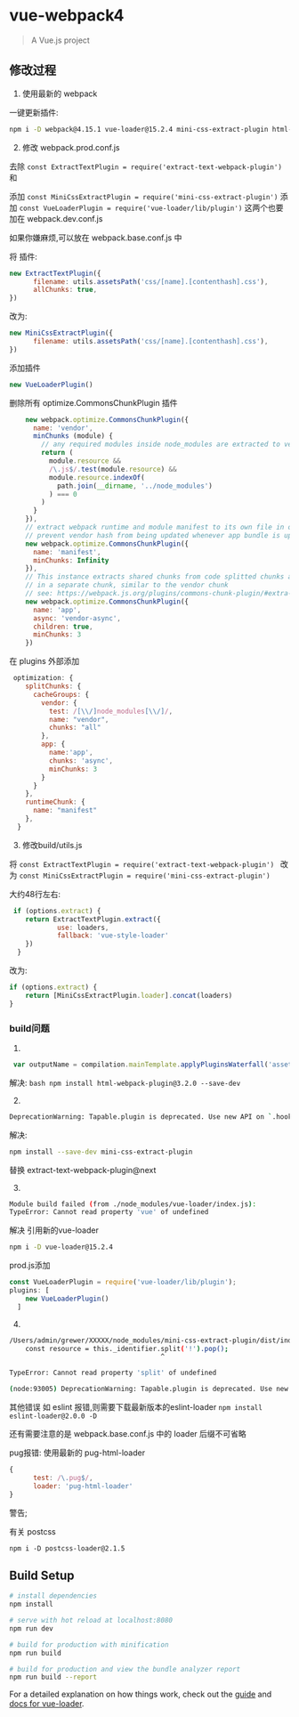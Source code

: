 # vue-webpack4

> A Vue.js project


## 修改过程

1. 使用最新的 webpack

一键更新插件:
```bash
npm i -D webpack@4.15.1 vue-loader@15.2.4 mini-css-extract-plugin html-webpack-plugin@3.2.0 webpack-cli@3.0.8 webpack-dev-server@3.1.4

```

2. 修改 webpack.prod.conf.js

去除 `const ExtractTextPlugin = require('extract-text-webpack-plugin')`
和


添加 `const MiniCssExtractPlugin = require('mini-css-extract-plugin')`
添加 `const VueLoaderPlugin = require('vue-loader/lib/plugin')`
这两个也要加在 webpack.dev.conf.js

如果你嫌麻烦,可以放在 webpack.base.conf.js 中


将 插件:
```js
new ExtractTextPlugin({
      filename: utils.assetsPath('css/[name].[contenthash].css'),
      allChunks: true,
})
```
改为:
```js
new MiniCssExtractPlugin({
      filename: utils.assetsPath('css/[name].[contenthash].css'),
})
```
添加插件
```js
new VueLoaderPlugin()
```



删除所有 optimize.CommonsChunkPlugin 插件
```js
    new webpack.optimize.CommonsChunkPlugin({
      name: 'vendor',
      minChunks (module) {
        // any required modules inside node_modules are extracted to vendor
        return (
          module.resource &&
          /\.js$/.test(module.resource) &&
          module.resource.indexOf(
            path.join(__dirname, '../node_modules')
          ) === 0
        )
      }
    }),
    // extract webpack runtime and module manifest to its own file in order to
    // prevent vendor hash from being updated whenever app bundle is updated
    new webpack.optimize.CommonsChunkPlugin({
      name: 'manifest',
      minChunks: Infinity
    }),
    // This instance extracts shared chunks from code splitted chunks and bundles them
    // in a separate chunk, similar to the vendor chunk
    // see: https://webpack.js.org/plugins/commons-chunk-plugin/#extra-async-commons-chunk
    new webpack.optimize.CommonsChunkPlugin({
      name: 'app',
      async: 'vendor-async',
      children: true,
      minChunks: 3
    })
```
在 plugins 外部添加
```js
 optimization: {
    splitChunks: {
      cacheGroups: {
        vendor: {
          test: /[\\/]node_modules[\\/]/,
          name: "vendor",
          chunks: "all"
        },
        app: {
          name:'app',
          chunks: 'async',
          minChunks: 3
        }
      }
    },
    runtimeChunk: {
      name: "manifest"
    },
  }
```



3. 修改build/utils.js

将
`const ExtractTextPlugin = require('extract-text-webpack-plugin')
`
改为
`const MiniCssExtractPlugin = require('mini-css-extract-plugin')`

大约48行左右:
```js
 if (options.extract) {
    return ExtractTextPlugin.extract({
            use: loaders,
            fallback: 'vue-style-loader'
    })
  } 
```
改为:
```js
if (options.extract) {
    return [MiniCssExtractPlugin.loader].concat(loaders)
} 
```

### build问题
1.
```js
 var outputName = compilation.mainTemplate.applyPluginsWaterfall('asset-path', outputOptions.filename, {
```
解决: ```bash
      npm install html-webpack-plugin@3.2.0 --save-dev
      ```
 

2.
```bash
DeprecationWarning: Tapable.plugin is deprecated. Use new API on `.hooks` instead
```
解决:
```bash
npm install --save-dev mini-css-extract-plugin
```
替换 extract-text-webpack-plugin@next


3. 
```bash
Module build failed (from ./node_modules/vue-loader/index.js):
TypeError: Cannot read property 'vue' of undefined
```

解决
引用新的vue-loader
```bash
npm i -D vue-loader@15.2.4

```
prod.js添加
```js
const VueLoaderPlugin = require('vue-loader/lib/plugin');
plugins: [
    new VueLoaderPlugin()
  ]
```


4. 
```bash
/Users/admin/grewer/XXXXX/node_modules/mini-css-extract-plugin/dist/index.js:81
    const resource = this._identifier.split('!').pop();
                                      ^

TypeError: Cannot read property 'split' of undefined
```



```bash
(node:93005) DeprecationWarning: Tapable.plugin is deprecated. Use new API on `.hooks` instead
```



其他错误
如 eslint 报错,则需要下载最新版本的eslint-loader
`npm install eslint-loader@2.0.0 -D`

还有需要注意的是 webpack.base.conf.js 中的 loader 后缀不可省略


pug报错:
使用最新的 pug-html-loader
```js
{
      test: /\.pug$/,
      loader: 'pug-html-loader'
}
```


警告;

有关 postcss

`npm i -D postcss-loader@2.1.5`

## Build Setup

``` bash
# install dependencies
npm install

# serve with hot reload at localhost:8080
npm run dev

# build for production with minification
npm run build

# build for production and view the bundle analyzer report
npm run build --report
```

For a detailed explanation on how things work, check out the [guide](http://vuejs-templates.github.io/webpack/) and [docs for vue-loader](http://vuejs.github.io/vue-loader).
